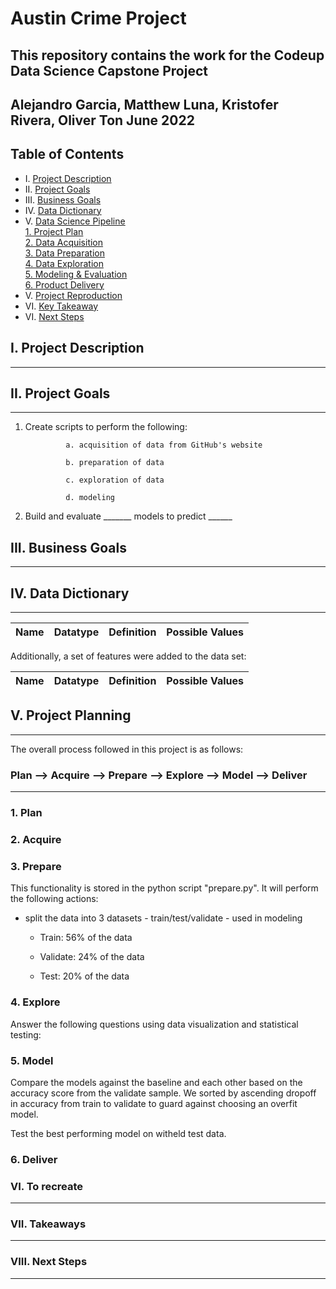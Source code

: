 # Austin Crime Project

## This repository contains the work for the Codeup Data Science Capstone Project

## Alejandro Garcia, Matthew Luna, Kristofer Rivera, Oliver Ton    June 2022

Table of Contents
---
 
* I. [Project Description](#i-project-description)<br>
* II. [Project Goals](#ii-project-goals)<br>
* III. [Business Goals](#iii-gusiness-goals)<br>
* IV. [Data Dictionary](#iv-data-dictionary)<br>
* V. [Data Science Pipeline](#v-project-planning)<br>
[1. Project Plan](#1-plan)<br>
[2. Data Acquisition](#2-acquire)<br>
[3. Data Preparation](#3-prepare)<br>
[4. Data Exploration](#4-explore)<br>
[5. Modeling & Evaluation](#5-model)<br>
[6. Product Delivery](#6-deliver)<br>
* V. [Project Reproduction](#vi-to-recreate)<br>
* VI. [Key Takeaway](#vii-takeaways)<br>
* VI. [Next Steps](#viii-next-steps)<br>

## I. Project Description

-------------------



 

## II. Project Goals

-------------


1. Create scripts to perform the following:

                a. acquisition of data from GitHub's website

                b. preparation of data

                c. exploration of data

                d. modeling

2. Build and evaluate _______ models to predict ______
 

## III. Business Goals

--------------



 

## IV. Data Dictionary

---------------



| Name |   Datatype   |      Definition    |    Possible Values  |
| :----- | :----- | :----- | :----- |

 

Additionally, a set of features were added to the data set:

 

| Name                  |Datatype      | Definition                                             | Possible Values    |
|:-----                 | :-----       |:------------------------------                         |:-----              |



 

## V. Project Planning

----------------

The overall process followed in this project is as follows:

 

###  Plan  -->  Acquire   --> Prepare  --> Explore  --> Model  --> Deliver


--------------


### 1. Plan




### 2. Acquire



### 3. Prepare

This functionality is stored in the python script "prepare.py". It will perform the following actions:


- split the data into 3 datasets - train/test/validate - used in modeling

  - Train: 56% of the data

  - Validate: 24% of the data

  - Test: 20% of the data

 

### 4. Explore

Answer the following questions using data visualization and statistical testing:



### 5. Model


Compare the models against the baseline and each other based on the accuracy score from the validate sample. We sorted by ascending dropoff in accuracy from train to validate to guard against choosing an overfit model. 

Test the best performing model on witheld test data.


### 6. Deliver


### VI. To recreate

----------------



 

### VII. Takeaways

-------------


 

### VIII. Next Steps

-------------

